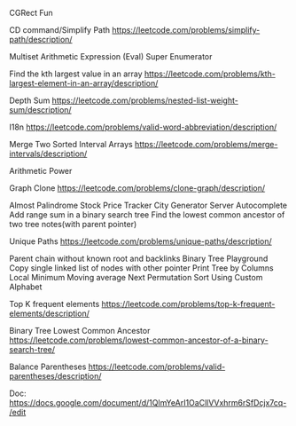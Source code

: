 CGRect Fun

CD command/Simplify Path
https://leetcode.com/problems/simplify-path/description/

Multiset
Arithmetic Expression (Eval)
Super Enumerator

Find the kth largest value in an array
https://leetcode.com/problems/kth-largest-element-in-an-array/description/

Depth Sum
https://leetcode.com/problems/nested-list-weight-sum/description/

I18n
https://leetcode.com/problems/valid-word-abbreviation/description/

Merge Two Sorted Interval Arrays
https://leetcode.com/problems/merge-intervals/description/

Arithmetic Power

Graph Clone
https://leetcode.com/problems/clone-graph/description/

Almost Palindrome
Stock Price Tracker
City Generator
Server Autocomplete
Add range sum in a binary search tree
Find the lowest common ancestor of two tree notes(with parent pointer)

Unique Paths
https://leetcode.com/problems/unique-paths/description/

Parent chain without known root and backlinks
Binary Tree Playground
Copy single linked list of nodes with other pointer
Print Tree by Columns
Local Minimum
Moving average
Next Permutation
Sort Using Custom Alphabet

Top K frequent elements
https://leetcode.com/problems/top-k-frequent-elements/description/

Binary Tree Lowest Common Ancestor
https://leetcode.com/problems/lowest-common-ancestor-of-a-binary-search-tree/

Balance Parentheses
https://leetcode.com/problems/valid-parentheses/description/ 

Doc:
https://docs.google.com/document/d/1QlmYeArI1OaCllVVxhrm6rSfDcjx7cq-/edit 
